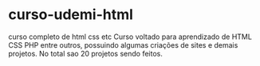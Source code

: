 # curso-udemi-html
curso completo de html css etc
Curso voltado para aprendizado de HTML CSS PHP entre outros, possuindo algumas criações de sites e demais projetos. No total sao 20 projetos sendo feitos.
